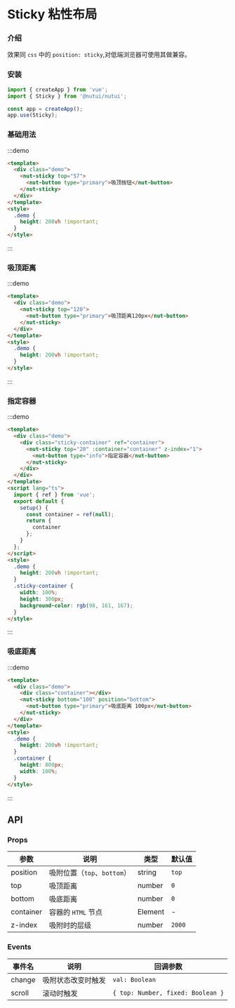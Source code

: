 # Sticky 粘性布局

### 介绍

效果同 `css` 中的 `position: sticky`,对低端浏览器可使用其做兼容。

### 安装

```javascript
import { createApp } from 'vue';
import { Sticky } from '@nutui/nutui';

const app = createApp();
app.use(Sticky);
```

### 基础用法

:::demo

```html
<template>
  <div class="demo">
    <nut-sticky top="57">
      <nut-button type="primary">吸顶按钮</nut-button>
    </nut-sticky>
  </div>
</template>
<style>
  .demo {
    height: 200vh !important;
  }
</style>
```

:::

### 吸顶距离

:::demo

```html
<template>
  <div class="demo">
    <nut-sticky top="120">
      <nut-button type="primary">吸顶距离120px</nut-button>
    </nut-sticky>
  </div>
</template>
<style>
  .demo {
    height: 200vh !important;
  }
</style>
```

:::

### 指定容器

:::demo

```html
<template>
  <div class="demo">
    <div class="sticky-container" ref="container">
      <nut-sticky top="20" :container="container" z-index="1">
        <nut-button type="info">指定容器</nut-button>
      </nut-sticky>
    </div>
  </div>
</template>
<script lang="ts">
  import { ref } from 'vue';
  export default {
    setup() {
      const container = ref(null);
      return {
        container
      };
    }
  };
</script>
<style>
  .demo {
    height: 200vh !important;
  }
  .sticky-container {
    width: 100%;
    height: 300px;
    background-color: rgb(98, 161, 167);
  }
</style>
```

:::

### 吸底距离

:::demo

```html
<template>
  <div class="demo">
    <div class="container"></div>
    <nut-sticky bottom="100" position="bottom">
      <nut-button type="primary">吸底距离 100px</nut-button>
    </nut-sticky>
  </div>
</template>
<style>
  .demo {
    height: 200vh !important;
  }
  .container {
    height: 800px;
    width: 100%;
  }
</style>
```

:::

## API

### Props

| 参数      | 说明                        | 类型    | 默认值 |
| --------- | --------------------------- | ------- | ------ |
| position  | 吸附位置（`top`、`bottom`） | string  | `top`  |
| top       | 吸顶距离                    | number  | `0`    |
| bottom    | 吸底距离                    | number  | `0`    |
| container | 容器的 `HTML` 节点          | Element | -      |
| z-index   | 吸附时的层级                | number  | `2000` |

### Events

| 事件名 | 说明               | 回调参数                          |
| ------ | ------------------ | --------------------------------- |
| change | 吸附状态改变时触发 | `val: Boolean`                    |
| scroll | 滚动时触发         | `{ top: Number, fixed: Boolean }` |

